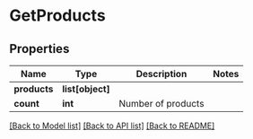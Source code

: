 # GetProducts

## Properties
Name | Type | Description | Notes
------------ | ------------- | ------------- | -------------
**products** | **list[object]** |  | 
**count** | **int** | Number of products | 

[[Back to Model list]](../README.md#documentation-for-models) [[Back to API list]](../README.md#documentation-for-api-endpoints) [[Back to README]](../README.md)


